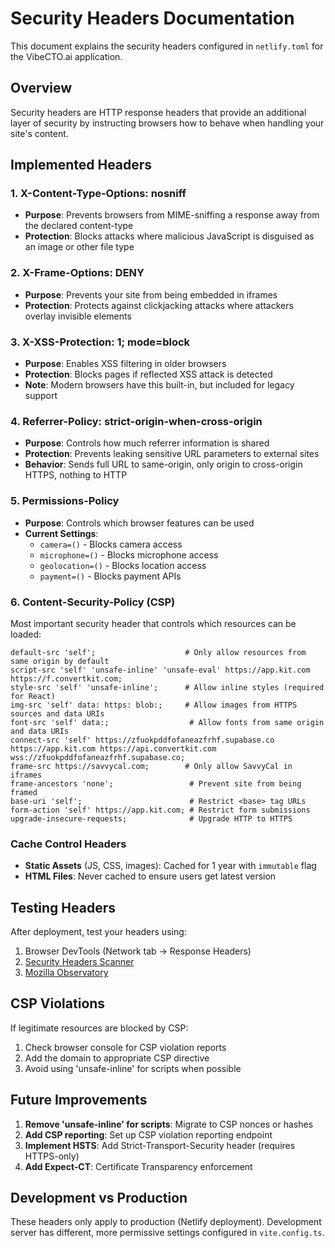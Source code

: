 # Security Headers Documentation

This document explains the security headers configured in `netlify.toml` for the VibeCTO.ai application.

## Overview

Security headers are HTTP response headers that provide an additional layer of security by instructing browsers how to behave when handling your site's content.

## Implemented Headers

### 1. X-Content-Type-Options: nosniff
- **Purpose**: Prevents browsers from MIME-sniffing a response away from the declared content-type
- **Protection**: Blocks attacks where malicious JavaScript is disguised as an image or other file type

### 2. X-Frame-Options: DENY
- **Purpose**: Prevents your site from being embedded in iframes
- **Protection**: Protects against clickjacking attacks where attackers overlay invisible elements

### 3. X-XSS-Protection: 1; mode=block
- **Purpose**: Enables XSS filtering in older browsers
- **Protection**: Blocks pages if reflected XSS attack is detected
- **Note**: Modern browsers have this built-in, but included for legacy support

### 4. Referrer-Policy: strict-origin-when-cross-origin
- **Purpose**: Controls how much referrer information is shared
- **Protection**: Prevents leaking sensitive URL parameters to external sites
- **Behavior**: Sends full URL to same-origin, only origin to cross-origin HTTPS, nothing to HTTP

### 5. Permissions-Policy
- **Purpose**: Controls which browser features can be used
- **Current Settings**:
  - `camera=()` - Blocks camera access
  - `microphone=()` - Blocks microphone access
  - `geolocation=()` - Blocks location access
  - `payment=()` - Blocks payment APIs

### 6. Content-Security-Policy (CSP)
Most important security header that controls which resources can be loaded:

```
default-src 'self';                    # Only allow resources from same origin by default
script-src 'self' 'unsafe-inline' 'unsafe-eval' https://app.kit.com https://f.convertkit.com;
style-src 'self' 'unsafe-inline';      # Allow inline styles (required for React)
img-src 'self' data: https: blob:;     # Allow images from HTTPS sources and data URIs
font-src 'self' data:;                  # Allow fonts from same origin and data URIs
connect-src 'self' https://zfuokpddfofaneazfrhf.supabase.co https://app.kit.com https://api.convertkit.com wss://zfuokpddfofaneazfrhf.supabase.co;
frame-src https://savvycal.com;        # Only allow SavvyCal in iframes
frame-ancestors 'none';                 # Prevent site from being framed
base-uri 'self';                        # Restrict <base> tag URLs
form-action 'self' https://app.kit.com; # Restrict form submissions
upgrade-insecure-requests;              # Upgrade HTTP to HTTPS
```

### Cache Control Headers

- **Static Assets** (JS, CSS, images): Cached for 1 year with `immutable` flag
- **HTML Files**: Never cached to ensure users get latest version

## Testing Headers

After deployment, test your headers using:
1. Browser DevTools (Network tab → Response Headers)
2. [Security Headers Scanner](https://securityheaders.com/)
3. [Mozilla Observatory](https://observatory.mozilla.org/)

## CSP Violations

If legitimate resources are blocked by CSP:
1. Check browser console for CSP violation reports
2. Add the domain to appropriate CSP directive
3. Avoid using 'unsafe-inline' for scripts when possible

## Future Improvements

1. **Remove 'unsafe-inline' for scripts**: Migrate to CSP nonces or hashes
2. **Add CSP reporting**: Set up CSP violation reporting endpoint
3. **Implement HSTS**: Add Strict-Transport-Security header (requires HTTPS-only)
4. **Add Expect-CT**: Certificate Transparency enforcement

## Development vs Production

These headers only apply to production (Netlify deployment). Development server has different, more permissive settings configured in `vite.config.ts`.